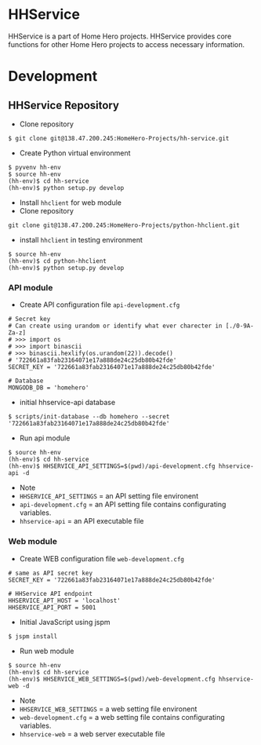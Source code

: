 # HHService

HHService is a part of Home Hero projects. HHService provides core functions for other Home Hero projects to access necessary information.

# Development

## HHService Repository

 * Clone repository

~~~~
$ git clone git@138.47.200.245:HomeHero-Projects/hh-service.git
~~~~

* Create Python virtual environment

~~~~
$ pyvenv hh-env
$ source hh-env
(hh-env)$ cd hh-service
(hh-env)$ python setup.py develop
~~~~

* Install `hhclient` for web module
 * Clone repository
~~~~
git clone git@138.47.200.245:HomeHero-Projects/python-hhclient.git
~~~~
 * install `hhclient` in testing environment
~~~~
$ source hh-env
(hh-env)$ cd python-hhclient
(hh-env)$ python setup.py develop
~~~~

### API module

* Create API configuration file `api-development.cfg`

~~~~
# Secret key
# Can create using urandom or identify what ever charecter in [./0-9A-Za-z]
# >>> import os
# >>> import binascii
# >>> binascii.hexlify(os.urandom(22)).decode()
# '722661a83fab23164071e17a888de24c25db80b42fde'
SECRET_KEY = '722661a83fab23164071e17a888de24c25db80b42fde'

# Database
MONGODB_DB = 'homehero'

~~~~

* initial hhservice-api database

~~~~
$ scripts/init-database --db homehero --secret '722661a83fab23164071e17a888de24c25db80b42fde'
~~~~

* Run api module

~~~~
$ source hh-env
(hh-env)$ cd hh-service
(hh-env)$ HHSERVICE_API_SETTINGS=$(pwd)/api-development.cfg hhservice-api -d
~~~~

* Note
 * `HHSERVICE_API_SETTINGS` = an API setting file environent
 * `api-development.cfg` = an API setting file contains configurating variables.
 * `hhservice-api` = an API executable file


### Web module

* Create WEB configuration file `web-development.cfg`
~~~~
# same as API secret key
SECRET_KEY = '722661a83fab23164071e17a888de24c25db80b42fde'

# HHService API endpoint
HHSERVICE_APT_HOST = 'localhost'
HHSERVICE_API_PORT = 5001
~~~~

* Initial JavaScript using jspm

~~~~
$ jspm install
~~~~

* Run web module

~~~~
$ source hh-env
(hh-env)$ cd hh-service
(hh-env)$ HHSERVICE_WEB_SETTINGS=$(pwd)/web-development.cfg hhservice-web -d
~~~~
* Note
 * `HHSERVICE_WEB_SETTINGS` = a web setting file environent
 * `web-development.cfg` = a web setting file contains configurating variables.
 * `hhservice-web` = a web server executable file


